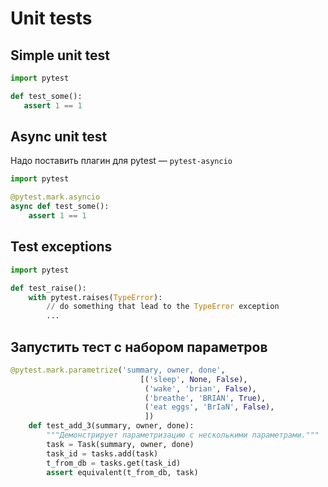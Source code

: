 # Unit tests

## Simple unit test

```python
import pytest

def test_some():
   assert 1 == 1
```

## Async unit test

Надо поставить плагин для pytest — `pytest-asyncio`

```python
import pytest

@pytest.mark.asyncio
async def test_some():
    assert 1 == 1
```

## Test exceptions

```python
import pytest

def test_raise():
    with pytest.raises(TypeError):
        // do something that lead to the TypeError exception
        ... 
```

## Запустить тест с набором параметров

```python
@pytest.mark.parametrize('summary, owner, done',
                             [('sleep', None, False),
                              ('wake', 'brian', False),
                              ('breathe', 'BRIAN', True),
                              ('eat eggs', 'BrIaN', False),
                              ])
    def test_add_3(summary, owner, done):
        """Демонстрирует параметризацию с несколькими параметрами."""
        task = Task(summary, owner, done)
        task_id = tasks.add(task)
        t_from_db = tasks.get(task_id)
        assert equivalent(t_from_db, task)
```
